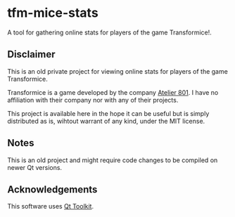 # tfm-mice-stats
A tool for gathering online stats for players of the game Transformice!.

## Disclaimer
This is an old private project for viewing online stats for players of the game Transformice.

Transformice is a game developed by the company [Atelier 801](http://transformice.com/about-us/index.php). I have no affiliation with their company nor with any of their projects.

This project is available here in the hope it can be useful but is simply distributed as is, wihtout warrant of any kind, under the MIT license.

## Notes
This is an old project and might require code changes to be compiled on newer Qt versions.

## Acknowledgements
This software uses [Qt Toolkit](https://www.qt.io).
